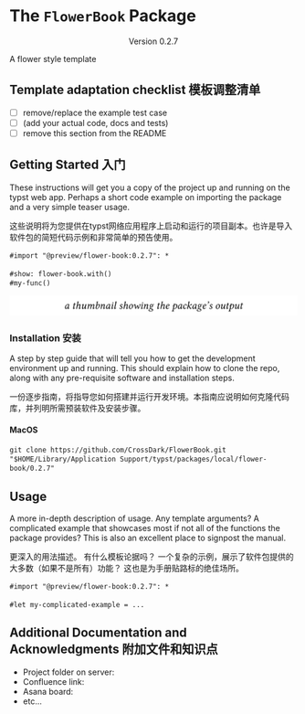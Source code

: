 # The `FlowerBook` Package
<div align="center">Version 0.2.7</div>

A flower style template

## Template adaptation checklist 模板调整清单

- [ ] remove/replace the example test case
- [ ] (add your actual code, docs and tests)
- [ ] remove this section from the README

## Getting Started 入门

These instructions will get you a copy of the project up and running on the typst web app. Perhaps a short code example on importing the package and a very simple teaser usage.

这些说明将为您提供在typst网络应用程序上启动和运行的项目副本。也许是导入软件包的简短代码示例和非常简单的预告使用。

```typ
#import "@preview/flower-book:0.2.7": *

#show: flower-book.with()
#my-func()
```

<picture>
  <source media="(prefers-color-scheme: dark)" srcset="./thumbnail-dark.svg">
  <img src="./thumbnail-light.svg">
</picture>

### Installation 安装

A step by step guide that will tell you how to get the development environment up and running. This should explain how to clone the repo, along with any pre-requisite software and installation steps.

一份逐步指南，将指导您如何搭建并运行开发环境。本指南应说明如何克隆代码库，并列明所需预装软件及安装步骤。

#### MacOS

```shell
git clone https://github.com/CrossDark/FlowerBook.git "$HOME/Library/Application Support/typst/packages/local/flower-book/0.2.7"
```

## Usage

A more in-depth description of usage. Any template arguments? A complicated example that showcases most if not all of the functions the package provides? This is also an excellent place to signpost the manual.

更深入的用法描述。 有什么模板论据吗？ 一个复杂的示例，展示了软件包提供的大多数（如果不是所有）功能？ 这也是为手册贴路标的绝佳场所。

```typ
#import "@preview/flower-book:0.2.7": *

#let my-complicated-example = ...
```

## Additional Documentation and Acknowledgments 附加文件和知识点

* Project folder on server:
* Confluence link:
* Asana board:
* etc...
